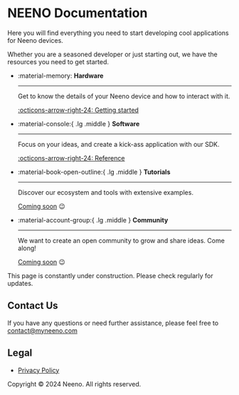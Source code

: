 # NEENO Documentation

Here you will find everything you need to start developing cool applications
for Neeno devices.

Whether you are a seasoned developer or just starting out, we have the
resources you need to get started.

<div class="grid cards" markdown>

-   :material-memory: __Hardware__

    ---

    Get to know the details of your Neeno device and how to interact with it.

    [:octicons-arrow-right-24: Getting started](hardware.md)

-   :material-console:{ .lg .middle } __Software__

    ---

    Focus on your ideas, and create a kick-ass application with our SDK.

    [:octicons-arrow-right-24: Reference](#)

-   :material-book-open-outline:{ .lg .middle } __Tutorials__

    ---

    Discover our ecosystem and tools with extensive examples.

    [Coming soon](#) :wink:

-   :material-account-group:{ .lg .middle } __Community__

    ---

    We want to create an open community to grow and share ideas. Come along!

    [Coming soon](#) :wink:

</div>

This page is constantly under construction. Please check regularly for updates.

## Contact Us

If you have any questions or need further assistance, please feel free to
<contact@myneeno.com>

## Legal

- [Privacy Policy](privacy-policy.md)

Copyright © 2024 Neeno. All rights reserved.
